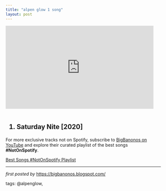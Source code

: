 ```yaml
---
title: "alpen glow 1 song"
layout: post
---
```

<iframe allowfullscreen="" frameborder="0" height="270" src="https://www.youtube.com/embed/nWLmcYBzrNQ" width="480"></iframe><br /><br />
<h2><ol><li>Saturday Nite [2020]</li>
</ol></h2>

<!--Subscribe and Playlist Links-->
<div>
    <p>For more exclusive tracks not on Spotify, subscribe to <a href="https://www.youtube.com/@BigBanonos" target="_blank">BigBanonos on YouTube</a> and explore their curated playlist of the best songs <strong>#NotOnSpotify</strong>.</p>
    <p><a href="https://www.youtube.com/playlist?list=PLtuNtuTatqI0kFahUCbtbfenC_ET5O_tr" target="_blank">Best Songs #NotOnSpotify Playlist<br /></a></p></div>

<hr />

<p><em>first posted by</em> <a href="https://bigbanonos.blogspot.com/" rel="noopener" target="_new">https://bigbanonos.blogspot.com/</a></p>

<p>tags: @alpenglow,</p>
